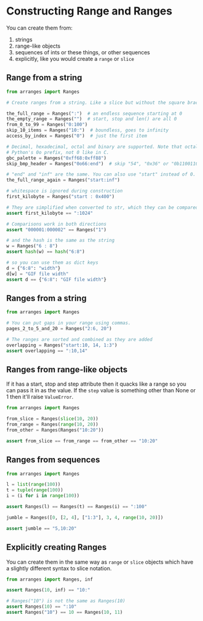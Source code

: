 # Constructing Range and Ranges

You can create them from:

1. strings
2. range-like objects
3. sequences of ints or these things, or other sequences
4. explicitly, like you would create a `range` or `slice`

## Range from a string

```python
from arranges import Ranges

# Create ranges from a string. Like a slice but without the square brackets.

the_full_range = Ranges(":")  # an endless sequence starting at 0
the_empty_range = Ranges("")  # start, stop and len() are all 0
from_0_to_99 = Ranges("0:100")
skip_10_items = Ranges("10:")  # boundless, goes to infinity
access_by_index = Ranges("0")  # just the first item

# Decimal, hexadecimal, octal and binary are supported. Note that octal uses
# Python's 0o prefix, not 0 like in C.
gbc_palette = Ranges("0xff68:0xff88")
skip_bmp_header = Ranges("0o66:end")  # skip "54", "0x36" or "0b1100110" bytes

# "end" and "inf" are the same. You can also use "start" instead of 0.
the_full_range_again = Ranges("start:inf")

# whitespace is ignored during construction
first_kilobyte = Ranges("start : 0x400")

# They are simplified when converted to str, which they can be compared with.
assert first_kilobyte == ":1024"

# Comparisons work in both directions
assert "000001:000002" == Ranges("1")

# and the hash is the same as the string
w = Ranges("6 : 8")
assert hash(w) == hash("6:8")

# so you can use them as dict keys
d = {"6:8": "width"}
d[w] = "GIF file width"
assert d == {"6:8": "GIF file width"}
```

## Ranges from a string

```python
from arranges import Ranges

# You can put gaps in your range using commas.
pages_2_to_5_and_20 = Ranges("2:6, 20")

# The ranges are sorted and combined as they are added
overlapping = Ranges("start:10, 14, 1:3")
assert overlapping == ":10,14"
```

## Ranges from range-like objects

If it has a start, stop and step attribute then it quacks like a range so you
can pass it in as the value. If the `step` value is something other than None
or 1 then it'll raise `ValueError`.

```python
from arranges import Ranges

from_slice = Ranges(slice(10, 20))
from_range = Ranges(range(10, 20))
from_other = Ranges(Ranges("10:20"))

assert from_slice == from_range == from_other == "10:20"
```

## Ranges from sequences

```python
from arranges import Ranges

l = list(range(100))
t = tuple(range(100))
i = (i for i in range(100))

assert Ranges(l) == Ranges(t) == Ranges(i) == ":100"

jumble = Ranges([0, [2, 4], ["1:3"], 3, 4, range(10, 20)])

assert jumble == "5,10:20"
```

## Explicitly creating Ranges

You can create them in the same way as `range` or `slice` objects which have a
slightly different syntax to slice notation.

```python
from arranges import Ranges, inf

assert Ranges(10, inf) == "10:"

# Ranges("10") is not the same as Ranges(10)
assert Ranges(10) == ":10"
assert Ranges("10") == 10 == Ranges(10, 11)
```

